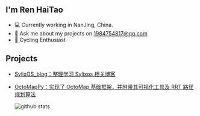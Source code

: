## I'm Ren HaiTao

- 💻 Currently working in NanJing, China.
- 💬 Ask me about my projects on [1984754817@qq.com](mailto:1984754817@qq.com)
- 🚴 Cycling Enthusiast

## Projects

- [SylixOS_blog：整理学习 Sylixos 相关博客](https://github.com/rhTechie/SylixOS_blog)

- [OctoMapPy：实现了 OctoMap 基础框架，并附带其可视化工具及 RRT 路径规划算法](https://github.com/SEU-NetSI/OctoMapPy)

  ![github stats](https://github-readme-stats.vercel.app/api?username=rhTechie&show_icons=true)
